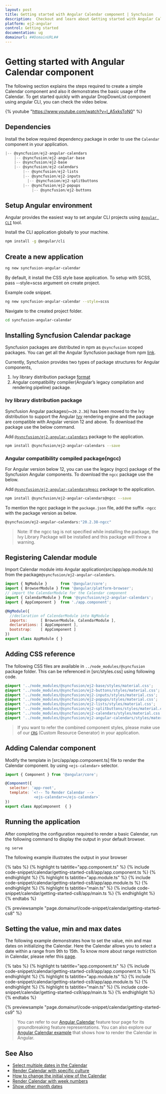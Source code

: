 ```yaml
---
layout: post
title: Getting started with Angular Calendar component | Syncfusion
description:  Checkout and learn about Getting started with Angular Calendar component of Syncfusion Essential JS 2 and more details.
platform: ej2-angular
control: Getting started 
documentation: ug
domainurl: ##DomainURL##
---
```


# Getting started with Angular Calendar component

The following section explains the steps required to create a simple Calendar component and also it demonstrates the basic usage of the Calendar. To get started quickly with angular DropDownList component using angular CLI, you can check the video below.

{% youtube "https://www.youtube.com/watch?v=I_A5xksToN0" %}

## Dependencies

Install the below required dependency package in order to use the `Calendar` component in your application.

```javascript
|-- @syncfusion/ej2-angular-calendars
    |-- @syncfusion/ej2-angular-base
    |-- @syncfusion/ej2-base
    |-- @syncfusion/ej2-calendars
        |-- @syncfusion/ej2-lists
        |-- @syncfusion/ej2-inputs
          |-- @syncfusion/ej2-splitbuttons
        |-- @syncfusion/ej2-popups
            |-- @syncfusion/ej2-buttons
```

## Setup Angular environment

Angular provides the easiest way to set angular CLI projects using [`Angular CLI`](https://github.com/angular/angular-cli) tool.

Install the CLI application globally to your machine.

```bash
npm install -g @angular/cli
```

## Create a new application

```bash
ng new syncfusion-angular-calendar
```

By default, it install the CSS style base application. To setup with SCSS, pass --style=scss argument on create project.

Example code snippet.

```bash
ng new syncfusion-angular-calendar --style=scss
```

Navigate to the created project folder.

```bash
cd syncfusion-angular-calendar
```

## Installing Syncfusion Calendar package

Syncfusion packages are distributed in npm as `@syncfusion` scoped packages. You can get all the Angular Syncfusion package from npm [link]( https://www.npmjs.com/search?q=%40syncfusion%2Fej2-angular- ).

Currently, Syncfusion provides two types of package structures for Angular components,
1. Ivy library distribution package [format](https://angular.io/guide/angular-package-format#angular-package-format)
2. Angular compatibility compiler(Angular’s legacy compilation and rendering pipeline) package.

### Ivy library distribution package

Syncfusion Angular packages(`>=20.2.36`) has been moved to the Ivy distribution to support the Angular [Ivy](https://docs.angular.lat/guide/ivy) rendering engine and the package are compatible with Angular version 12 and above. To download the package use the below command.

Add [`@syncfusion/ej2-angular-calendars`](https://www.npmjs.com/package/@syncfusion/ej2-angular-calendars/v/20.2.38) package to the application.

```bash
npm install @syncfusion/ej2-angular-calendars --save
```

### Angular compatibility compiled package(ngcc)

For Angular version below 12, you can use the legacy (ngcc) package of the Syncfusion Angular components. To download the `ngcc` package use the below.

Add [`@syncfusion/ej2-angular-calendars@ngcc`](https://www.npmjs.com/package/@syncfusion/ej2-angular-calendars/v/20.2.38-ngcc) package to the application.

```bash
npm install @syncfusion/ej2-angular-calendars@ngcc --save
```

To mention the ngcc package in the `package.json` file, add the suffix `-ngcc` with the package version as below.

```bash
@syncfusion/ej2-angular-calendars:"20.2.38-ngcc"
```

>Note: If the ngcc tag is not specified while installing the package, the Ivy Library Package will be installed and this package will throw a warning.

## Registering Calendar module

Import Calendar module into Angular application(src/app/app.module.ts) from the package`@syncfusion/ej2-angular-calendars`.

```javascript
import { NgModule }      from '@angular/core';
import { BrowserModule } from '@angular/platform-browser';
// import the CalendarModule for the Calendar component
import { CalendarModule } from '@syncfusion/ej2-angular-calendars';
import { AppComponent }  from './app.component';

@NgModule({
  //declaration of CalendarModule into NgModule
  imports:      [ BrowserModule, CalendarModule ],
  declarations: [ AppComponent ],
  bootstrap:    [ AppComponent ]
})
export class AppModule { }
```

## Adding CSS reference

The following CSS files are available in  `../node_modules/@syncfusion` package folder.
This can be referenced in [src/styles.css] using following code.

```css
@import '../node_modules/@syncfusion/ej2-base/styles/material.css';
@import '../node_modules/@syncfusion/ej2-buttons/styles/material.css';
@import '../node_modules/@syncfusion/ej2-inputs/styles/material.css';
@import '../node_modules/@syncfusion/ej2-popups/styles/material.css';
@import '../node_modules/@syncfusion/ej2-lists/styles/material.css';
@import '../node_modules/@syncfusion/ej2-splitbuttons/styles/material.css';
@import '../node_modules/@syncfusion/ej2-calendars/styles/material.css';
@import '../node_modules/@syncfusion/ej2-angular-calendars/styles/material.css';
```

>If you want to refer the combined component styles, please make use of our [`CRG`](https://crg.syncfusion.com/) (Custom Resource Generator) in your application.

## Adding Calendar component

Modify the template in [src/app/app.component.ts] file to render the Calendar component. by using `<ejs-calendar>` selector.

```javascript
import { Component } from '@angular/core';

@Component({
  selector: 'app-root',
  template: `<!-- To Render Calendar -->
             <ejs-calendar></ejs-calendar>`
})
export class AppComponent  { }
```

## Running the application

After completing the configuration required to render a basic Calendar, run the following command to display the output in your default browser.

```
ng serve
```

The following example illustrates the output in your browser

{% tabs %}
{% highlight ts tabtitle="app.component.ts" %}
{% include code-snippet/calendar/getting-started-cs8/app/app.component.ts %}
{% endhighlight %}
{% highlight ts tabtitle="app.module.ts" %}
{% include code-snippet/calendar/getting-started-cs8/app/app.module.ts %}
{% endhighlight %}
{% highlight ts tabtitle="main.ts" %}
{% include code-snippet/calendar/getting-started-cs8/app/main.ts %}
{% endhighlight %}
{% endtabs %}
  
{% previewsample "page.domainurl/code-snippet/calendar/getting-started-cs8" %}

## Setting the value, min and max dates

The following example demonstrates how to set the value,  min and max dates on initializing the Calendar. Here the Calendar allows you to select a date within a range from 9th to 15th. To know more about range restriction in Calendar, please refer this [page](./date-range).

{% tabs %}
{% highlight ts tabtitle="app.component.ts" %}
{% include code-snippet/calendar/getting-started-cs9/app/app.component.ts %}
{% endhighlight %}
{% highlight ts tabtitle="app.module.ts" %}
{% include code-snippet/calendar/getting-started-cs9/app/app.module.ts %}
{% endhighlight %}
{% highlight ts tabtitle="main.ts" %}
{% include code-snippet/calendar/getting-started-cs9/app/main.ts %}
{% endhighlight %}
{% endtabs %}
  
{% previewsample "page.domainurl/code-snippet/calendar/getting-started-cs9" %}

> You can refer to our [Angular Calendar](https://www.syncfusion.com/angular-ui-components/angular-calendar) feature tour page for its groundbreaking feature representations. You can also explore our [Angular Calendar example](https://ej2.syncfusion.com/angular/demos/#/material/calendar/default) that shows how to render the Calendar in Angular.

## See Also

* [Select multiple dates in the Calendar](./multi-select)
* [Render Calendar with specific culture](./globalization)
* [How to change the initial view of the Calendar](./calendar-views)
* [Render Calendar with week numbers](./how-to/render-the-calendar-with-week-numbers)
* [Show other month dates](./how-to/show-dates-of-other-months)